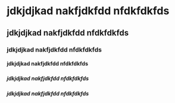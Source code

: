 # <h1>jdkjdjkad nakfjdkfdd nfdkfdkfds
  ## <h2>jdkjdjkad nakfjdkfdd nfdkfdkfds
  ### <h3>jdkjdjkad nakfjdkfdd nfdkfdkfds
  #### <h4>jdkjdjkad nakfjdkfdd nfdkfdkfds
  ##### <h5>jdkjdjkad nakfjdkfdd nfdkfdkfds
  
  ##### <h5>jdkjdjkad nakfjdkfdd nfdkfdkfds

